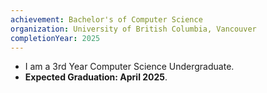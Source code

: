 ```yaml
---
achievement: Bachelor's of Computer Science
organization: University of British Columbia, Vancouver
completionYear: 2025
---
```


- I am a 3rd Year Computer Science Undergraduate.
- **Expected Graduation: April 2025**.
